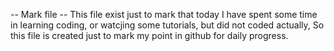-- Mark file
-- This file exist just to mark that today I have spent some time in learning coding, or watcjing some tutorials, but did not coded actually, So this file is created just to mark my point in github for daily progress.